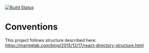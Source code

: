 [![Build Status](https://travis-ci.org/timetables-app/ui-web.svg?branch=master)](https://travis-ci.org/timetables-app/ui-web)

# Conventions

This project follows structure described here:
https://marmelab.com/blog/2015/12/17/react-directory-structure.html